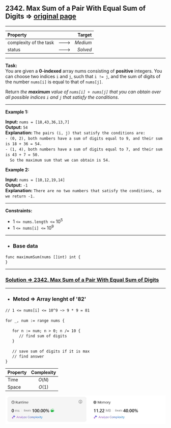 ## 2342. Max Sum of a Pair With Equal Sum of Digits => [original page](https://leetcode.com/problems/max-sum-of-a-pair-with-equal-sum-of-digits/description/ "https://leetcode.com/problems/max-sum-of-a-pair-with-equal-sum-of-digits/description/")

---
| Property                |      |   Target |              
|:------------------------|:----:|---------:|
| complexity of the task  | ---> | _Medium_ |
| status                  | ---> | _Solved_ |

---
**Task:**  
You are given a **0-indexed** array nums consisting of **positive** integers. You can choose two indices `i` and `j`, such that `i != j`, and the sum of digits of the number `nums[i]` is equal to that of `nums[j]`.

Return _the **maximum** value of `nums[i] + nums[j]` that you can obtain over all possible indices `i` and `j` that satisfy the conditions_.

---
**Example 1:**

**Input:** `nums = [18,43,36,13,7]`  
**Output:** `54`  
**Explanation:** `The pairs (i, j) that satisfy the conditions are:`  
`- (0, 2), both numbers have a sum of digits equal to 9, and their sum is 18 + 36 = 54.`  
`- (1, 4), both numbers have a sum of digits equal to 7, and their sum is 43 + 7 = 50.`  
`  So the maximum sum that we can obtain is 54.`  

**Example 2:**

**Input:** `nums = [10,12,19,14]`  
**Output:** `-1`  
**Explanation:** `There are no two numbers that satisfy the conditions, so we return -1.`  

---
**Constraints:**

   * $1$ `<= nums.length <=` $10^5$
   * $1$ `<= nums[i] <=` $10^9$
 
---
* ### Base data

```Golang
func maximumSum(nums []int) int {
}
```

---
### [Solution => 2342. Max Sum of a Pair With Equal Sum of Digits](https://github.com/Ekvo/Leetcode-problems/blob/main/Leetcode-Problems-List/2342-Max-Sum-of-a-Pair-With-Equal-Sum-of-Digits/leetcodetwothreefourtwo.go "https://github.com/Ekvo/Leetcode-problems/blob/main/Leetcode-Problems-List/2342-Max-Sum-of-a-Pair-With-Equal-Sum-of-Digits/leetcodetwothreefourtwo.go")

---
* ### Metod =>  Array lenght of '82' 
```Golang
// 1 <= nums[i] <= 10^9 ~> 9 * 9 = 81

for _, num := range nums {

   for n := num; n > 0; n /= 10 {
      // find sum of digits
   }
	
   // save sum of digits if it is max
   // find answer	
}
```
| Property | Complexity |              
|:---------|:----------:|
| Time     |   $O(N)$   |
| Space    |   $O(1)$   |

![submit](https://github.com/Ekvo/Leetcode-problems/blob/main/Leetcode-Problems-Submit-Screenshots/2342_Max_Sum_of_a_Pair_With_Equal_Sum_of_Digits.jpg)
